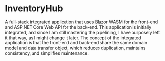 # InventoryHub
A full-stack integrated application that uses Blazor WASM for the front-end and ASP.NET Core Web API for the back-end. This application is initially integrated, and since I am still mastering the pipelining, I have purposely left it that way, as I might change it later. The concept of the integrated application is that the front-end and back-end share the same domain model and data transfer object, which reduces duplication, maintains consistency, and simplifies maintenance.
